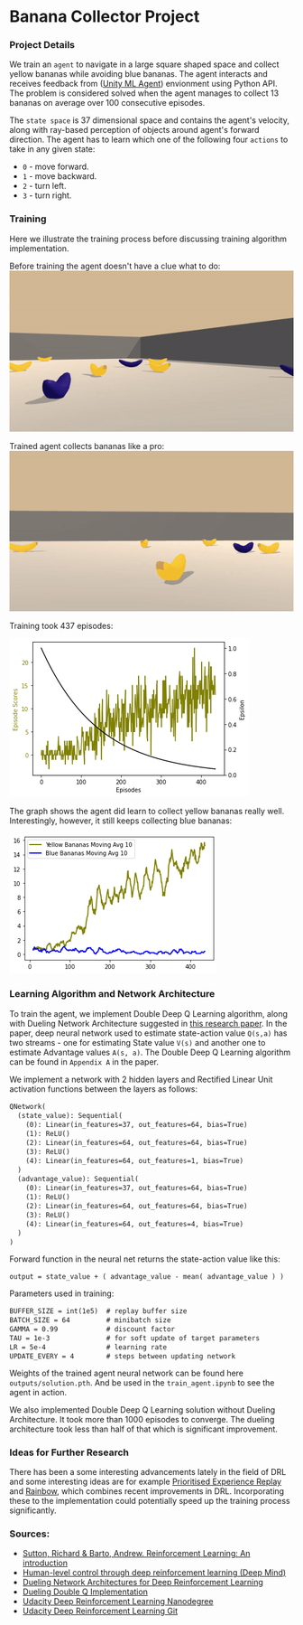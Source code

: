 # Banana Collector Project

### Project Details
We train an ```agent``` to navigate in a large square shaped space and collect yellow bananas while avoiding blue bananas. The agent interacts and receives feedback from ([Unity ML Agent](https://github.com/Unity-Technologies/ml-agents)) envionment using Python API. The problem is considered solved when the agent manages to collect 13 bananas on average over 100 consecutive episodes.

The ```state space``` is 37 dimensional space and contains the agent's velocity, along with ray-based perception of objects around agent's forward direction. The agent has to learn which one of the following four ```actions``` to take in any given state:
- ```0``` - move forward.
- ```1``` - move backward.
- ```2``` - turn left.
- ```3``` - turn right.


### Training 
Here we illustrate the training process before discussing training algorithm implementation.

Before training the agent doesn't have a clue what to do:
![Scores](outputs/untrained_agent.gif)

Trained agent collects bananas like a pro:
![Scores](outputs/trained_agent.gif)

Training took 437 episodes: 

![Scores](outputs/scores.png)



The graph shows the agent did learn to collect yellow bananas really well. Interestingly, however, it still keeps collecting blue bananas:

![Bananas](outputs/bananas.png)


### Learning Algorithm and Network Architecture

To train the agent, we implement Double Deep Q Learning algorithm, along with Dueling Network Architecture suggested in [this research paper](https://arxiv.org/abs/1511.06581).
In the paper, deep neural network used to estimate state-action value ```Q(s,a)``` has two streams - one for estimating State value ```V(s)``` and another one to estimate Advantage values ```A(s, a)```. The Double Deep Q Learning algorithm can be found in ```Appendix A``` in the paper.

We implement a network with 2 hidden layers and Rectified Linear Unit activation functions between the layers as follows:  


    QNetwork(
      (state_value): Sequential(
        (0): Linear(in_features=37, out_features=64, bias=True)
        (1): ReLU()
        (2): Linear(in_features=64, out_features=64, bias=True)
        (3): ReLU()
        (4): Linear(in_features=64, out_features=1, bias=True)
      )
      (advantage_value): Sequential(
        (0): Linear(in_features=37, out_features=64, bias=True)
        (1): ReLU()
        (2): Linear(in_features=64, out_features=64, bias=True)
        (3): ReLU()
        (4): Linear(in_features=64, out_features=4, bias=True)
      )
    )

Forward function in the neural net returns the state-action value like this:

    output = state_value + ( advantage_value - mean( advantage_value ) )

Parameters used in training:

    BUFFER_SIZE = int(1e5)  # replay buffer size
    BATCH_SIZE = 64         # minibatch size
    GAMMA = 0.99            # discount factor
    TAU = 1e-3              # for soft update of target parameters
    LR = 5e-4               # learning rate 
    UPDATE_EVERY = 4        # steps between updating network

Weights of the trained agent neural network can be found here ```outputs/solution.pth```. And be used in the ```train_agent.ipynb``` to see the agent in action. 

We also implemented Double Deep Q Learning solution without Dueling Architecture. It took more than 1000 episodes to converge. The dueling architecture took less than half of that which is significant improvement.

### Ideas for Further Research
There has been a some interesting advancements lately in the field of DRL and some interesting ideas are for example [Prioritised Experience Replay](https://arxiv.org/abs/1511.05952) and [Rainbow](https://arxiv.org/abs/1710.02298), 
which combines recent improvements in DRL. Incorporating these to the implementation could potentially speed up the training process significantly.


### Sources:

- [Sutton, Richard & Barto, Andrew. Reinforcement Learning: An introduction](http://incompleteideas.net/book/RLbook2018.pdf)
- [Human-level control through deep reinforcement learning (Deep Mind)](https://storage.googleapis.com/deepmind-media/dqn/DQNNaturePaper.pdf)
- [Dueling Network Architectures for Deep Reinforcement Learning](https://arxiv.org/abs/1511.06581)
- [Dueling Double Q Implementation](https://github.com/simoninithomas/Deep_reinforcement_learning_Course/tree/master/Dueling%20Double%20DQN%20with%20PER%20and%20fixed-q%20targets)
- [Udacity Deep Reinforcement Learning Nanodegree](https://www.udacity.com/course/deep-reinforcement-learning-nanodegree--nd893)
- [Udacity Deep Reinforcement Learning Git](https://github.com/udacity/deep-reinforcement-learning)



